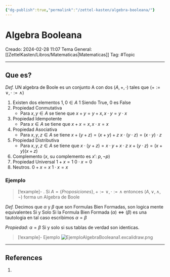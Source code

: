 ```yaml
---
{"dg-publish":true,"permalink":"/zettel-kasten/algebra-booleana/"}
---
```



# Algebra Booleana
Creado: 2024-02-28 11:07
Tema General:[[ZettelKasten/Libros/Matematicas\|Matematicas]]
Tag: #Topic


___
## Que es?
*Def.* UN algebra de Boole es un conjunto A con dos $(A, +, \cdot)$ tales que $(+:= \vee, \cdot := \wedge)$

1. Existen dos elementos $1,0 \in A$ 1 Siendo True, 0 es False
2. Propiedad Conmutativa
	-  Para $x,y \in A$ se tiene que 
	$x+ y = y + x, x \cdot y = y \cdot x$
3. Propiedad Idempotente
	- Para $x \in A$ se tiene que 
	$x + x = x , x \cdot x = x$
4. Propiedad Asociativa
	- Para $x,y,z \in A$ se tiene
	$x+(y+z) = (x+y) + z$
	$x \cdot (y \cdot z) = (x \cdot y) \cdot z$
5. Propiedad Distributiva
	- Para $x,y,z \in A$ se tiene que
	$x \cdot (y + z) = x \cdot y + x \cdot z$
	$x + (y \cdot z) = (x + y)(x + z)$
6. Complemento
	($x$, su complemento es $x\prime$: $p, \neg p$)
7. Propiedad Universal
	$1+ x = 1$
	$0 \cdot x = 0$
8. Neutros.
	$0 + x = x$
	$1 \cdot x = x$

### Ejemplo

>[!example]- .
>Si  $A =\{Proposiciones\}, +:=\vee, \cdot:=\wedge$ entonces $(A,\vee, \wedge, \neg)$ forma un Algebra de Boole

*Def.* Decimos que $\alpha$ y $\beta$ que son Formulas Bien Formadas, son logica mente equivalentes Si y Solo Si la Formula Bien Formada $(\alpha)\iff (\beta)$ es una tautologia en tal caso escribimos $\alpha = \beta$

*Propiedad:* $\alpha = \beta$ Si y solo si sus tablas de verdad son identicas.

>[!example]- Ejemplo
>![EjemploAlgebraBooleana1.excalidraw.png](/img/user/Excalidraw/EjemploAlgebraBooleana1.excalidraw.png)
___
## References
1.